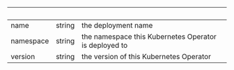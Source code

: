 <!-- Code generated for API Clients. DO NOT EDIT. -->

| &nbsp;    | &nbsp; | &nbsp;                                                |
| --------- | ------ | ----------------------------------------------------- |
| name      | string | the deployment name                                   |
| namespace | string | the namespace this Kubernetes Operator is deployed to |
| version   | string | the version of this Kubernetes Operator               |
